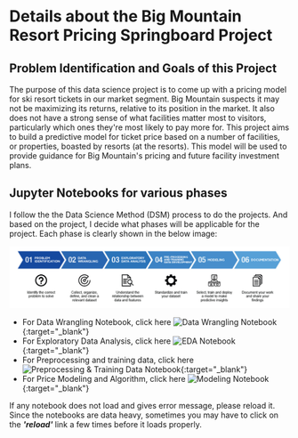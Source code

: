 # Details about the Big Mountain Resort Pricing Springboard Project

## Problem Identification and Goals of this Project
The purpose of this data science project is to come up with a pricing model for ski resort tickets in our market segment. Big Mountain suspects it may not be maximizing its returns, relative to its position in the market. It also does not have a strong sense of what facilities matter most to visitors, particularly which ones they're most likely to pay more for. This project aims to build a predictive model for ticket price based on a number of facilities, or properties, boasted by resorts (at the resorts). This model will be used to provide guidance for Big Mountain's pricing and future facility investment plans.

## Jupyter Notebooks for various phases
I follow the the Data Science Method (DSM) process to do the projects. And based on the project, I decide what phases will be applicable for the project. Each phase is clearly shown in the below image:

<img src="https://github.com/jayguptacal/portfolio/blob/main/image/MLmethodology.jpg">

- For Data Wrangling Notebook, click here ![Data Wrangling Notebook](https://github.com/jayguptacal/RetailAndMarketing/blob/main/BigMountainResortPricing/Notebooks/02_data_wrangling.ipynb){:target="_blank"}
- For Exploratory Data Analysis, click here ![EDA Notebook](https://github.com/jayguptacal/RetailAndMarketing/blob/main/BigMountainResortPricing/Notebooks/03_exploratory_data_analysis.ipynb){:target="_blank"}
- For Preprocessing and training data, click here ![Preprocessing & Training Data Notebook](https://github.com/jayguptacal/RetailAndMarketing/blob/main/BigMountainResortPricing/Notebooks/04_preprocessing_and_training.ipynb){:target="_blank"}
- For Price Modeling and Algorithm, click here ![Modeling Notebook](https://github.com/jayguptacal/RetailAndMarketing/blob/main/BigMountainResortPricing/Notebooks/05_modeling.ipynb){:target="_blank"}

If any notebook does not load and gives error message, please reload it. Since the notebooks are data heavy, sometimes you may have to click on the ***'reload'*** link a few times before it loads properly.

